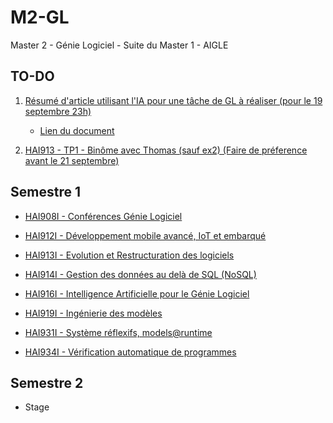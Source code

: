 # M2-GL
Master 2 - Génie Logiciel - Suite du Master 1 - AIGLE

## TO-DO

1. [Résumé d'article utilisant l'IA pour une tâche de GL à réaliser (pour le 19 septembre 23h)](https://moodle.umontpellier.fr/mod/assign/view.php?id=446090)
   * [Lien du document](https://docs.google.com/document/d/12cZ_Hm2PdsH7sRl-aORkhoqkNL0qzl4t51bxRreBGGA)
   
2. [HAI913 - TP1 - Binôme avec Thomas (sauf ex2) (Faire de préference avant le 21 septembre)](<./S1/HAI913 - ER/TD-TPs/TP1> "Lien TP")

## Semestre 1

* [HAI908I - Conférences Génie Logiciel](<./S1/HAI908 - CGL> "HAI908 - CGL")

* [HAI912I - Développement mobile avancé, IoT et embarqué](<./S1/HAI912 - DMo> "HAI912 - DMo")

* [HAI913I - Evolution et Restructuration des logiciels](<./S1/HAI913 - ER> "HAI913 - ER")

* [HAI914I - Gestion des données au delà de SQL (NoSQL)](<./S1/HAI914 - NSQL> "HAI914 - NSQL")

* [HAI916I - Intelligence Artificielle pour le Génie Logiciel](<./S1/HAI916 - IA> "HAI916 - IA")

* [HAI919I - Ingénierie des modèles](<./S1/HAI919 - IM> "HAI916 - IM")

* [HAI931I - Système réflexifs, models@runtime](<./S1/HAI931 - SRMR> "HAI931 - SRMR")

* [HAI934I - Vérification automatique de programmes](<./S1/HAI934 - VAP> "HAI934 - VAP")

## Semestre 2

* Stage